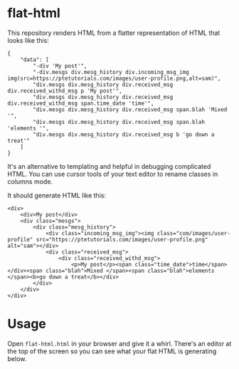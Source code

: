 # flat-html
This repository renders HTML from a flatter representation of HTML that looks like this:

```
{
    "data": [
        "-div 'My post'",
        "-div.mesgs div.mesg_history div.incoming_msg_img img(src=https://ptetutorials.com/images/user-profile.png,alt=sam)",
        "div.mesgs div.mesg_history div.received_msg div.received_withd_msg p 'My post'",
        "div.mesgs div.mesg_history div.received_msg div.received_withd_msg span.time_date 'time'",
        "div.mesgs div.mesg_history div.received_msg span.blah 'Mixed '",
        "div.mesgs div.mesg_history div.received_msg span.blah 'elements '",
        "div.mesgs div.mesg_history div.received_msg b 'go down a treat'"
    ]
}
```
It's an alternative to templating and helpful in debugging complicated HTML. You can use cursor tools of your text editor to rename classes in columns mode.

It should generate HTML like this:

```
<div>
    <div>My post</div>
    <div class="mesgs">
        <div class="mesg_history">
            <div class="incoming_msg_img"><img class="com/images/user-profile" src="https://ptetutorials.com/images/user-profile.png" alt="sam"></div>
            <div class="received_msg">
                <div class="received_withd_msg">
                    <p>My post</p><span class="time_date">time</span></div><span class="blah">Mixed </span><span class="blah">elements </span><b>go down a treat</b></div>
        </div>
    </div>
</div>
```

# Usage

Open `flat-html.html` in your browser and give it a whirl. There's an editor at the top of the screen so you can see what your flat HTML is generating below.
